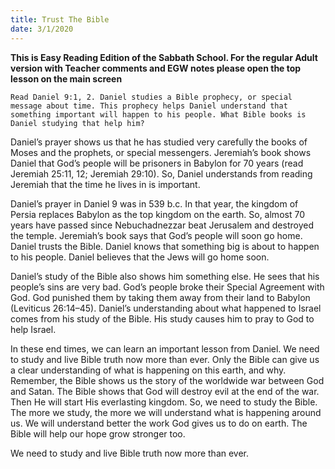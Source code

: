 ```yaml
---
title: Trust The Bible
date: 3/1/2020
---
```


 **This is Easy Reading Edition of the Sabbath School. For the regular Adult version with Teacher comments and EGW notes please open the top lesson on the main screen** 

`Read Daniel 9:1, 2. Daniel studies a Bible prophecy, or special message about time. This prophecy helps Daniel understand that something important will happen to his people. What Bible books is Daniel studying that help him?`

Daniel’s prayer shows us that he has studied very carefully the books of Moses and the prophets, or special messengers. Jeremiah’s book shows Daniel that God’s people will be prisoners in Babylon for 70 years (read Jeremiah 25:11, 12; Jeremiah 29:10). So, Daniel understands from reading Jeremiah that the time he lives in is important.

Daniel’s prayer in Daniel 9 was in 539 b.c. In that year, the kingdom of Persia replaces Babylon as the top kingdom on the earth. So, almost 70 years have passed since Nebuchadnezzar beat Jerusalem and destroyed the temple. Jeremiah’s book says that God’s people will soon go home. Daniel trusts the Bible. Daniel knows that something big is about to happen to his people. Daniel believes that the Jews will go home soon.

Daniel’s study of the Bible also shows him something else. He sees that his people’s sins are very bad. God’s people broke their Special Agreement with God. God punished them by taking them away from their land to Babylon (Leviticus 26:14–45). Daniel’s understanding about what happened to Israel comes from his study of the Bible. His study causes him to pray to God to help Israel.

In these end times, we can learn an important lesson from Daniel. We need to study and live Bible truth now more than ever. Only the Bible can give us a clear understanding of what is happening on this earth, and why. Remember, the Bible shows us the story of the worldwide war between God and Satan. The Bible shows that God will destroy evil at the end of the war. Then He will start His everlasting kingdom. So, we need to study the Bible. The more we study, the more we will understand what is happening around us. We will understand better the work God gives us to do on earth. The Bible will help our hope grow stronger too.

We need to study and live Bible truth now more than ever.

